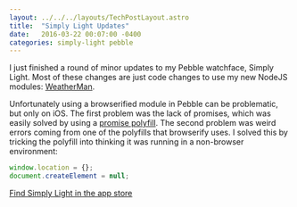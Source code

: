 ```yaml
---
layout: ../../../layouts/TechPostLayout.astro
title:  "Simply Light Updates"
date:   2016-03-22 00:07:00 -0400
categories: simply-light pebble
---
```


I just finished a round of minor updates to my
Pebble watchface, Simply Light. Most of these changes
are just code changes to use my new NodeJS modules:
[WeatherMan](https://www.npmjs.com/package/weather-man).

Unfortunately using a browserified module in Pebble
can be problematic, but only on iOS. The first
problem was the lack of promises, which was easily
solved by using a
[promise polyfill](https://github.com/stefanpenner/es6-promise).
The second problem was weird errors coming from one
of the polyfills that browserify uses. I solved
this by tricking the polyfill into thinking it was
running in a non-browser environment:

```js
window.location = {};
document.createElement = null;
```

[Find Simply Light in the app store](https://apps.getpebble.com/applications/5472c040c13ebf3ddf000045)
